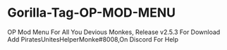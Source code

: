 # Gorilla-Tag-OP-MOD-MENU
OP Mod Menu For All You Devious Monkes, 
Release v2.5.3 For Download
Add PiratesUnitesHelperMonke#8008,On Discord For Help
